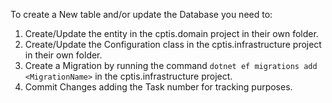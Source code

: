 To create a New table and/or update the Database you need to:

1. Create/Update the entity in the cptis.domain project in their own folder.
2. Create/Update the Configuration class in the cptis.infrastructure project in their own folder.				
3. Create a Migration by running the command `dotnet ef migrations add <MigrationName>` in the cptis.infrastructure project.
4. Commit Changes adding the Task number for tracking purposes.